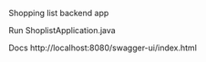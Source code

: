 Shopping list backend app

Run ShoplistApplication.java

Docs http://localhost:8080/swagger-ui/index.html
